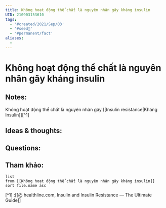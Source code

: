 ```yaml
---
title: Không hoạt động thể chất là nguyên nhân gây kháng insulin
UID: 210903153610
tags:
  - '#created/2021/Sep/03'
  - '#seed🥜'
  - '#permanent/fact'
aliases:
  - 
---
```

# Không hoạt động thể chất là nguyên nhân gây kháng insulin

## Notes:
Không hoạt động thể chất là nguyên nhân gây [[Insulin resistance|Kháng Insulin]][^1]

## Ideas & thoughts:

## Questions:


## Tham khảo:
```dataview
list
from [[Không hoạt động thể chất là nguyên nhân gây kháng insulin]]
sort file.name asc
```
[^1] :[[@ healthline.com, Insulin and Insulin Resistance — The Ultimate Guide]]